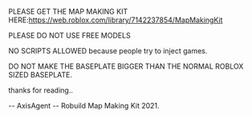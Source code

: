 PLEASE GET THE MAP MAKING KIT HERE:https://web.roblox.com/library/7142237854/MapMakingKit

PLEASE DO NOT USE FREE MODELS

NO SCRIPTS ALLOWED because people try to inject games.

DO NOT MAKE THE BASEPLATE BIGGER THAN THE NORMAL ROBLOX SIZED BASEPLATE.

thanks for reading..

-- AxisAgent
-- Robuild Map Making Kit 2021.
